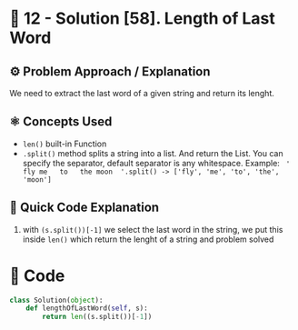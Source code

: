# 💙 12 - Solution [58]. Length of Last Word

## ⚙️ Problem Approach / Explanation
We need to extract the last word of a given string and return its lenght.

## ⚛ Concepts Used
- `len()` built-in Function
- `.split()` method splits a string into a list. And return the List.
You can specify the separator, default separator is any whitespace. Example: 
` '   fly me   to   the moon  '.split() -> ['fly', 'me', 'to', 'the', 'moon']`

## 📝 Quick Code Explanation

1. with `(s.split())[-1]` we select the last word in the string, we put this inside `len()` which return the lenght of a string and problem solved
 

# 💙 Code
```python
class Solution(object):
    def lengthOfLastWord(self, s):
        return len((s.split())[-1])
```
